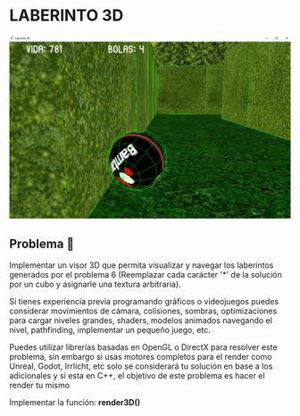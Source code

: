 # LABERINTO 3D

 <img src="https://github.com/YLMV-2020/BMG-LABERINTO-3D/blob/main/screenshot/game%20(2).png" width="600px">

## Problema 🚀

Implementar un visor 3D que permita visualizar y navegar los laberintos generados por el problema 6 (Reemplazar cada carácter '*' de la solución por un cubo y asignarle una textura arbitraria). 

Si tienes experiencia previa programando gráficos o videojuegos puedes considerar movimientos de cámara, colisiones, sombras, optimizaciones para cargar niveles grandes, shaders, modelos animados navegando el nivel, pathfinding, implementar un pequeño juego, etc.

Puedes utilizar librerías basadas en OpenGL o DirectX para resolver este problema, sin embargo si usas motores completos para el render como Unreal, Godot, Irrlicht, etc solo se considerará tu solución en base a los adicionales y si esta en C++, el objetivo de este problema es hacer el render tu mismo 

Implementar la función: **render3D()** 
